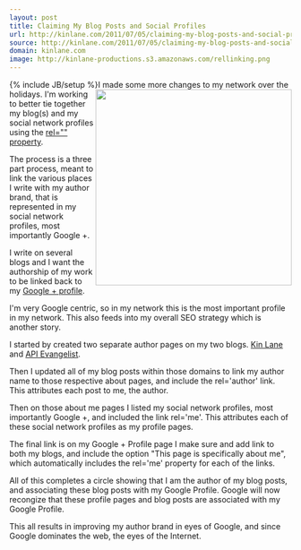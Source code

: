 ```yaml
---
layout: post
title: Claiming My Blog Posts and Social Profiles
url: http://kinlane.com/2011/07/05/claiming-my-blog-posts-and-social-profiles/
source: http://kinlane.com/2011/07/05/claiming-my-blog-posts-and-social-profiles/
domain: kinlane.com
image: http://kinlane-productions.s3.amazonaws.com/rellinking.png
---
```

{% include JB/setup %}<img src="http://kinlane-productions.s3.amazonaws.com/rellinking.png" alt="" width="350" align="right" />I made some more changes to my network over the holidays. I'm working to better tie together my blog(s) and my social network profiles using the <a title="rel= property" href="http://www.w3schools.com/jsref/prop_link_rel.asp">rel="" property</a>.<p></p>
The process is a three part process, meant to link the various places I write with my author brand, that is represented in my social network profiles, most importantly Google +.<p></p>
I write on several blogs and I want the authorship of my work to be linked back to my <a title="Google + Profile" href="https://plus.google.com/106460238807821851374/">Google + profile</a>.<p></p>
I'm very Google centric, so in my network this is the most important profile in my network. This also feeds into my overall SEO strategy which is another story.<p></p>
I started by created two separate author pages on my two blogs. <a title="Kin Lane" href="http://www.kinlane.com/about/">Kin Lane</a> and <a title="API Evangelist" href="http://blog.apievangelist.com/about/">API Evangelist</a>.<p></p>
Then I updated all of my blog posts within those domains to link my author name to those respective about pages, and include the rel='author' link.  This attributes each post to me, the author.<p></p>
Then on those about me pages I listed my social network profiles, most importantly Google +, and included the link rel='me'. This attributes each of these social network profiles as my profile pages.<p></p>
The final link is on my Google + Profile page I make sure and add link to both my blogs, and include the option "This page is specifically about me", which automatically includes the rel='me' property for each of the links.<p></p>
All of this completes a circle showing that I am the author of my blog posts, and associating these blog posts with my Google Profile. Google will now recongize that these profile pages and blog posts are associated with my Google Profile.<p></p>
This all results in improving my author brand in eyes of Google, and since Google dominates the web, the eyes of the Internet.
